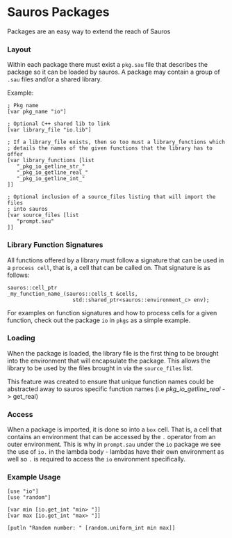 # Sauros Packages

Packages are an easy way to extend the reach of Sauros


### Layout

Within each package there must exist a `pkg.sau` file that describes the package so it can be loaded by sauros. 
A package may contain a group of `.sau` files and/or a shared library. 

Example:

```
; Pkg name
[var pkg_name "io"]

; Optional C++ shared lib to link
[var library_file "io.lib"]

; If a library_file exists, then so too must a library_functions which 
; details the names of the given functions that the library has to offer
[var library_functions [list
   "_pkg_io_getline_str_"
   "_pkg_io_getline_real_"
   "_pkg_io_getline_int_"
]]

; Optional inclusion of a source_files listing that will import the files 
; into sauros
[var source_files [list
   "prompt.sau"
]]

```

### Library Function Signatures

All functions offered by a library must follow a signature that can be used in a `process cell`, that is, a cell that can be called on. That signature is as follows:

```
sauros::cell_ptr
_my_function_name_(sauros::cells_t &cells,
                     std::shared_ptr<sauros::environment_c> env);
```

For examples on function signatures and how to process cells for a given function, check out the package `io` in `pkgs` as a simple example.


### Loading

When the package is loaded, the library file is the first thing to be brought into the environment that will encapsulate the package. This allows the library to be used by the files brought in via the `source_files` list. 

This feature was created to ensure that unique function names could be abstracted away to sauros specific function names (i.e _pkg_io_getline_real_ -> get_real)

### Access

When a package is imported, it is done so into a `box` cell. That is, a cell that contains an environment that can be accessed by the `.` operator from an outer environment. This is why in `prompt.sau` under the `io` package we see the use of `io.` in the lambda body - lambdas have their own environment as well so `.` is required to access the `io` environment specifically. 

### Example Usage

```
[use "io"]
[use "random"]

[var min [io.get_int "min> "]]
[var max [io.get_int "max> "]]

[putln "Random number: " [random.uniform_int min max]]
```